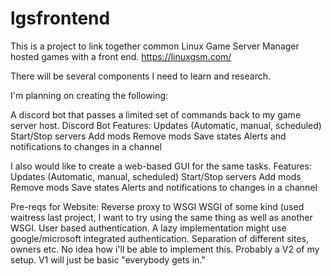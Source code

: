 # lgsfrontend
This is a project to link together common Linux Game Server Manager hosted games with a front end. https://linuxgsm.com/

There will be several components I need to learn and research.

I'm planning on creating the following:

A discord bot that passes a limited set of commands back to my game server host.
Discord Bot Features:
      Updates (Automatic, manual, scheduled)
      Start/Stop servers
      Add mods
      Remove mods
      Save states
      Alerts and notifications to changes in a channel


I also would like to create a web-based GUI for the same tasks.
Features:
      Updates (Automatic, manual, scheduled)
      Start/Stop servers
      Add mods
      Remove mods
      Save states
      Alerts and notifications to changes in a channel

Pre-reqs for Website:
Reverse proxy to WSGI
WSGI of some kind (used waitress last project, I want to try using the same thing as well as another WSGI.
User based authentication. A lazy implementation might use google/microsoft integrated authentication. 
Separation of different sites, owners etc. No idea how i'll be able to implement this. Probably a V2 of my setup. V1 will just be basic "everybody gets in." 
 
